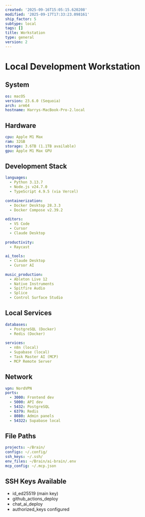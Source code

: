 ```yaml
---
created: '2025-09-16T15:05:15.620208'
modified: '2025-09-17T17:33:23.098161'
ship_factor: 5
subtype: local
tags: []
title: Workstation
type: general
version: 2
---
```


# Local Development Workstation

## System
```yaml
os: macOS
version: 23.6.0 (Sequoia)
arch: arm64
hostname: Harrys-MacBook-Pro-2.local
```

## Hardware
```yaml
cpu: Apple M1 Max
ram: 32GB
storage: 3.6TB (1.1TB available)
gpu: Apple M1 Max GPU
```

## Development Stack
```yaml
languages:
  - Python 3.13.7
  - Node.js v24.7.0
  - TypeScript 4.9.5 (via Vercel)
  
containerization:
  - Docker Desktop 28.3.3
  - Docker Compose v2.39.2
  
editors:
  - VS Code
  - Cursor
  - Claude Desktop
  
productivity:
  - Raycast
  
ai_tools:
  - Claude Desktop
  - Cursor AI
  
music_production:
  - Ableton Live 12
  - Native Instruments
  - Spitfire Audio
  - Splice
  - Control Surface Studio
```

## Local Services
```yaml
databases:
  - PostgreSQL (Docker)
  - Redis (Docker)
  
services:
  - n8n (local)
  - Supabase (local)
  - Task Master AI (MCP)
  - MCP Remote Server
```

## Network
```yaml
vpn: NordVPN
ports:
  - 3000: Frontend dev
  - 5000: API dev
  - 5432: PostgreSQL
  - 6379: Redis
  - 8080: Admin panels
  - 54322: Supabase local
```

## File Paths
```yaml
projects: ~/Brain/
configs: ~/.config/
ssh_keys: ~/.ssh/
env_files: ~/Brain/ai-brain/.env
mcp_config: ~/.mcp.json
```

## SSH Keys Available
- id_ed25519 (main key)
- github_actions_deploy
- chat_ai_deploy
- authorized_keys configured